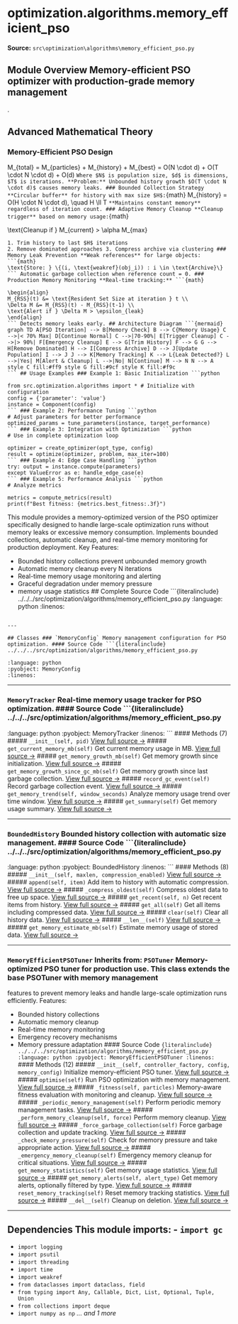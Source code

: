 # optimization.algorithms.memory_efficient_pso

**Source:** `src\optimization\algorithms\memory_efficient_pso.py`

## Module Overview Memory-efficient PSO optimizer with production-grade memory management

.

## Advanced Mathematical Theory

### Memory-Efficient PSO Design


M_{total} = M_{particles} + M_{history} + M_{best} = O(N \cdot d) + O(T \cdot N \cdot d) + O(d)
``` Where $N$ is population size, $d$ is dimensions, $T$ is iterations. **Problem:** Unbounded history growth $O(T \cdot N \cdot d)$ causes memory leaks. ### Bounded Collection Strategy **Circular buffer** for history with max size $H$: ```{math}
M_{history} = O(H \cdot N \cdot d), \quad H \ll T
``` **Maintains constant memory** regardless of iteration count. ### Adaptive Memory Cleanup **Cleanup trigger** based on memory usage: ```{math}

\text{Cleanup if } M_{current} > \alpha M_{max}
``` Where $\alpha \in (0.7, 0.9)$ is safety threshold. **Cleanup operations:**
1. Trim history to last $H$ iterations
2. Remove dominated approaches 3. Compress archive via clustering ### Memory Leak Prevention **Weak references** for large objects: ```{math}
\text{Store: } \{(i, \text{weakref}(obj_i)) : i \in \text{Archive}\}
``` Automatic garbage collection when reference count = 0. ### Production Memory Monitoring **Real-time tracking:** ```{math}

\begin{align}
M_{RSS}(t) &= \text{Resident Set Size at iteration } t \\
\Delta M &= M_{RSS}(t) - M_{RSS}(t-1) \\
\text{Alert if } \Delta M > \epsilon_{leak}
\end{align}
``` Detects memory leaks early. ## Architecture Diagram ```{mermaid}
graph TD A[PSO Iteration] --> B[Memory Check] B --> C{Memory Usage} C -->|< 70% Max| D[Continue Normal] C -->|70-90%| E[Trigger Cleanup] C -->|> 90%| F[Emergency Cleanup] E --> G[Trim History] F --> G G --> H[Remove Dominated] H --> I[Compress Archive] D --> J[Update Population] I --> J J --> K[Memory Tracking] K --> L{Leak Detected?} L -->|Yes| M[Alert & Cleanup] L -->|No| N[Continue] M --> N N --> A style C fill:#ff9 style G fill:#9cf style K fill:#f9c
``` ## Usage Examples ### Example 1: Basic Initialization ```python

from src.optimization.algorithms import * # Initialize with configuration
config = {'parameter': 'value'}
instance = Component(config)
``` ### Example 2: Performance Tuning ```python
# Adjust parameters for better performance
optimized_params = tune_parameters(instance, target_performance)
``` ### Example 3: Integration with Optimization ```python
# Use in complete optimization loop

optimizer = create_optimizer(opt_type, config)
result = optimize(optimizer, problem, max_iter=100)
``` ### Example 4: Edge Case Handling ```python
try: output = instance.compute(parameters)
except ValueError as e: handle_edge_case(e)
``` ### Example 5: Performance Analysis ```python
# Analyze metrics

metrics = compute_metrics(result)
print(f"Best fitness: {metrics.best_fitness:.3f}")
```
This module provides a memory-optimized version of the PSO optimizer specifically
designed to handle large-scale optimization runs without memory leaks or excessive
memory consumption. Implements bounded collections, automatic cleanup, and
real-time memory monitoring for production deployment. Key Features:
- Bounded history collections prevent unbounded memory growth
- Automatic memory cleanup every N iterations
- Real-time memory usage monitoring and alerting
- Graceful degradation under memory pressure
- memory usage statistics ## Complete Source Code ```{literalinclude} ../../../src/optimization/algorithms/memory_efficient_pso.py
:language: python
:linenos:
```

---

## Classes ### `MemoryConfig` Memory management configuration for PSO optimization. #### Source Code ```{literalinclude} ../../../src/optimization/algorithms/memory_efficient_pso.py

:language: python
:pyobject: MemoryConfig
:linenos:
```

---

### `MemoryTracker` Real-time memory usage tracker for PSO optimization. #### Source Code ```{literalinclude} ../../../src/optimization/algorithms/memory_efficient_pso.py
:language: python
:pyobject: MemoryTracker
:linenos:
``` #### Methods (7) ##### `__init__(self, pid)` [View full source →](#method-memorytracker-__init__) ##### `get_current_memory_mb(self)` Get current memory usage in MB. [View full source →](#method-memorytracker-get_current_memory_mb) ##### `get_memory_growth_mb(self)` Get memory growth since initialization. [View full source →](#method-memorytracker-get_memory_growth_mb) ##### `get_memory_growth_since_gc_mb(self)` Get memory growth since last garbage collection. [View full source →](#method-memorytracker-get_memory_growth_since_gc_mb) ##### `record_gc_event(self)` Record garbage collection event. [View full source →](#method-memorytracker-record_gc_event) ##### `get_memory_trend(self, window_seconds)` Analyze memory usage trend over time window. [View full source →](#method-memorytracker-get_memory_trend) ##### `get_summary(self)` Get memory usage summary. [View full source →](#method-memorytracker-get_summary)

---

### `BoundedHistory` Bounded history collection with automatic size management. #### Source Code ```{literalinclude} ../../../src/optimization/algorithms/memory_efficient_pso.py

:language: python
:pyobject: BoundedHistory
:linenos:
``` #### Methods (8) ##### `__init__(self, maxlen, compression_enabled)` [View full source →](#method-boundedhistory-__init__) ##### `append(self, item)` Add item to history with automatic compression. [View full source →](#method-boundedhistory-append) ##### `_compress_oldest(self)` Compress oldest data to free up space. [View full source →](#method-boundedhistory-_compress_oldest) ##### `get_recent(self, n)` Get recent items from history. [View full source →](#method-boundedhistory-get_recent) ##### `get_all(self)` Get all items including compressed data. [View full source →](#method-boundedhistory-get_all) ##### `clear(self)` Clear all history data. [View full source →](#method-boundedhistory-clear) ##### `__len__(self)` [View full source →](#method-boundedhistory-__len__) ##### `get_memory_estimate_mb(self)` Estimate memory usage of stored data. [View full source →](#method-boundedhistory-get_memory_estimate_mb)

---

### `MemoryEfficientPSOTuner` **Inherits from:** `PSOTuner` Memory-optimized PSO tuner for production use. This class extends the base PSOTuner with memory management
features to prevent memory leaks and handle large-scale optimization
runs efficiently. Features:
- Bounded history collections
- Automatic memory cleanup
- Real-time memory monitoring
- Emergency recovery mechanisms
- Memory pressure adaptation #### Source Code ```{literalinclude} ../../../src/optimization/algorithms/memory_efficient_pso.py
:language: python
:pyobject: MemoryEfficientPSOTuner
:linenos:
``` #### Methods (12) ##### `__init__(self, controller_factory, config, memory_config)` Initialize memory-efficient PSO tuner. [View full source →](#method-memoryefficientpsotuner-__init__) ##### `optimise(self)` Run PSO optimization with memory management. [View full source →](#method-memoryefficientpsotuner-optimise) ##### `_fitness(self, particles)` Memory-aware fitness evaluation with monitoring and cleanup. [View full source →](#method-memoryefficientpsotuner-_fitness) ##### `_periodic_memory_management(self)` Perform periodic memory management tasks. [View full source →](#method-memoryefficientpsotuner-_periodic_memory_management) ##### `_perform_memory_cleanup(self, force)` Perform memory cleanup. [View full source →](#method-memoryefficientpsotuner-_perform_memory_cleanup) ##### `_force_garbage_collection(self)` Force garbage collection and update tracking. [View full source →](#method-memoryefficientpsotuner-_force_garbage_collection) ##### `_check_memory_pressure(self)` Check for memory pressure and take appropriate action. [View full source →](#method-memoryefficientpsotuner-_check_memory_pressure) ##### `_emergency_memory_cleanup(self)` Emergency memory cleanup for critical situations. [View full source →](#method-memoryefficientpsotuner-_emergency_memory_cleanup) ##### `get_memory_statistics(self)` Get memory usage statistics. [View full source →](#method-memoryefficientpsotuner-get_memory_statistics) ##### `get_memory_alerts(self, alert_type)` Get memory alerts, optionally filtered by type. [View full source →](#method-memoryefficientpsotuner-get_memory_alerts) ##### `reset_memory_tracking(self)` Reset memory tracking statistics. [View full source →](#method-memoryefficientpsotuner-reset_memory_tracking) ##### `__del__(self)` Cleanup on deletion. [View full source →](#method-memoryefficientpsotuner-__del__)

---

## Dependencies This module imports: - `import gc`

- `import logging`
- `import psutil`
- `import threading`
- `import time`
- `import weakref`
- `from dataclasses import dataclass, field`
- `from typing import Any, Callable, Dict, List, Optional, Tuple, Union`
- `from collections import deque`
- `import numpy as np` *... and 1 more*
